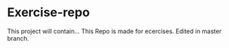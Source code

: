 # Exercise-repo
This project will contain...
This Repo is made for ecercises.
Edited in master branch.
